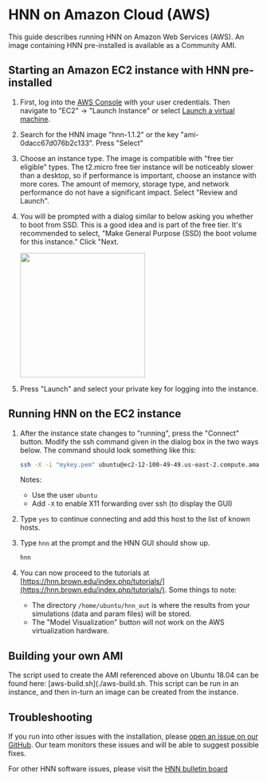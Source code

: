 # HNN on Amazon Cloud (AWS)

This guide describes running HNN on Amazon Web Services (AWS). An image containing HNN pre-installed is available as a Community AMI.

## Starting an Amazon EC2 instance with HNN pre-installed

1. First, log into the [AWS Console](https://aws.amazon.com/console/) with your user credentials. Then navigate to "EC2" -> "Launch Instance" or select [Launch a virtual machine](https://us-east-2.console.aws.amazon.com/ec2/v2/home?#LaunchInstanceWizard:).
2. Search for the HNN image "hnn-1.1.2" or the key "ami-0dacc67d076b2c133". Press "Select"
3. Choose an instance type. The image is compatible with "free tier eligible" types. The t2.micro free tier instance will be noticeably slower than a desktop, so if performance is important, choose an instance with more cores. The amount of memory, storage type, and network performance do not have a significant impact. Select "Review and Launch".
4. You will be prompted with a dialog similar to below asking you whether to boot from SSD. This is a good idea and is part of the free tier. It's recommended to select, "Make General Purpose (SSD) the boot volume for this instance." Click "Next.

   <img src="install_pngs/aws_ssd.png" height="250" />

5. Press "Launch" and select your private key for logging into the instance.

## Running HNN on the EC2 instance

1. After the instance state changes to "running", press the "Connect" button. Modify the ssh command given in the dialog box in the two ways below. The command should look something like this:

   ```bash
   ssh -X -i "mykey.pem" ubuntu@ec2-12-100-49-49.us-east-2.compute.amazonaws.com
   ```

    Notes:
    * Use the user `ubuntu`
    * Add `-X` to enable X11 forwarding over ssh (to display the GUI)

2. Type `yes` to continue connecting and add this host to the list of known hosts.
3. Type `hnn` at the prompt and the HNN GUI should show up.

   ```bash
   hnn
   ```

9. You can now proceed to the tutorials at [https://hnn.brown.edu/index.php/tutorials/](https://hnn.brown.edu/index.php/tutorials/). Some things to note:
   * The directory `/home/ubuntu/hnn_out` is where the results from your simulations (data and param files) will be stored.
   * The "Model Visualization" button will not work on the AWS virtualization hardware.

## Building your own AMI

The script used to create the AMI referenced above on Ubuntu 18.04 can be found here: [aws-build.sh](./aws-build.sh. This script can be run in an instance, and then in-turn an image can be created from the instance.

## Troubleshooting

If you run into other issues with the installation, please [open an issue on our GitHub](https://github.com/jonescompneurolab/hnn/issues). Our team monitors these issues and will be able to suggest possible fixes.

For other HNN software issues, please visit the [HNN bulletin board](https://www.neuron.yale.edu/phpBB/viewforum.php?f=46)